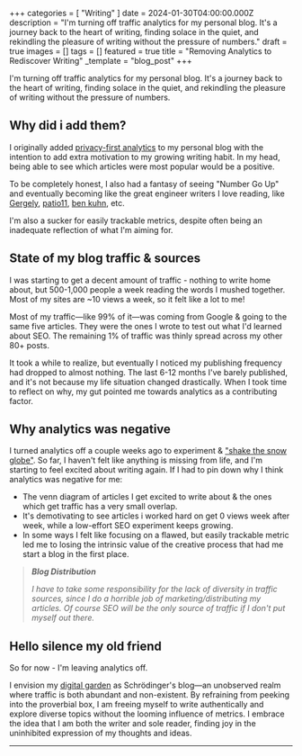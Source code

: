 +++
categories = [ "Writing" ]
date = 2024-01-30T04:00:00.000Z
description = "I'm turning off traffic analytics for my personal blog. It's a journey back to the heart of writing, finding solace in the quiet, and rekindling the pleasure of writing without the pressure of numbers."
draft = true
images = []
tags = []
featured = true
title = "Removing Analytics to Rediscover Writing"
_template = "blog_post"
+++

I'm turning off traffic analytics for my personal blog. It's a journey back to the heart of writing, finding solace in the quiet, and rekindling the pleasure of writing without the pressure of numbers.

## Why did i add them?

I originally added [privacy-first analytics](https://plausible.io) to my personal blog with the intention to add extra motivation to my growing writing habit. In my head, being able to see which articles were most popular would be a positive.

To be completely honest, I also had a fantasy of seeing "Number Go Up" and eventually becoming like the great engineer writers I love reading, like [Gergely](https://www.pragmaticengineer.com/), [patio11](https://www.kalzumeus.com/about/), [ben kuhn](https://www.benkuhn.net/abyss/), etc.

I'm also a sucker for easily trackable metrics, despite often being an inadequate reflection of what I'm aiming for.

## State of my blog traffic & sources

I was starting to get a decent amount of traffic - nothing to write home about, but 500-1,000 people a week reading the words I mushed together. Most of my sites are ~10 views a week, so it felt like a lot to me!

 Most of my traffic—like 99% of it—was coming from Google & going to the same five articles. They were the ones I wrote to test out what I'd learned about SEO. The remaining 1% of traffic was thinly spread across my other 80+ posts.

It took a while to realize, but eventually I noticed my publishing frequency had dropped to almost nothing. The last 6-12 months I've barely published, and it's not because my life situation changed drastically. When I took time to reflect on why, my gut pointed me towards analytics as a contributing factor.

## Why analytics was negative

I turned analytics off a couple weeks ago to experiment & ["shake the snow globe"](https://blog.nateliason.com/p/you-have-no-idea-how-much-better). So far, I haven't felt like anything is missing from life, and I'm starting to feel excited about writing again. If I had to pin down why I think analytics was negative for me:

- The venn diagram of articles I get excited to write about & the ones which get traffic has a very small overlap.
- It's demotivating to see articles i worked hard on get 0 views week after week, while a low-effort SEO experiment keeps growing.
- In some ways I felt like focusing on a flawed, but easily trackable metric led me to losing the intrinsic value of the creative process that had me start a blog in the first place.

> _**Blog Distribution**_
> 
> _I have to take some responsibility for the lack of diversity in traffic sources, since I do a horrible job of marketing/distributing my articles. Of course SEO will be the only source of traffic if I don't put myself out there._

## Hello silence my old friend

So for now - I'm leaving analytics off.

I envision my [digital garden](https://joelhooks.com/digital-garden) as Schrödinger's blog—an unobserved realm where traffic is both abundant and non-existent. By refraining from peeking into the proverbial box, I am freeing myself to write authentically and explore diverse topics without the looming influence of metrics. I embrace the idea that I am both the writer and sole reader, finding joy in the uninhibited expression of my thoughts and ideas.

---

[^1]: Couldn't find a place to fit this in, but I loved the idea of each blog post being a [sample from a heavy-tailed distribution of potential outcomes (no one reads it, become a popular writer, helps you get a job, etc. are all possibilites)](https://www.benkuhn.net/outliers/)

[^2]: To be explicit, my experience is for a PERSONAL blog. If you are running a company blog/content website, knowing which types of articles are getting traction is super valuable!
